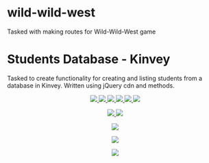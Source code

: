 # wild-wild-west
Tasked with making routes for Wild-Wild-West game

# Students Database - Kinvey
Tasked to create functionality for creating and listing students from a database in Kinvey. Written using jQuery cdn and methods.
<p align='center'>
    <a href='https://github.com/rdrachenberg/students/blob/master/app.js'>
        <img src='https://img.shields.io/badge/JavaScript-45.1%25-brightgreen?style=plastic&logo=javascript'>
    </a>
    <a href='https://github.com/rdrachenberg/students/blob/master/index.html'> 
        <img src='https://img.shields.io/badge/HTML-25.6%25-orange?style=plastic&logo=HTML5'>
    </a> 
    <a href='https://github.com/rdrachenberg/students/blob/master/styles.css'>
        <img src='https://img.shields.io/badge/CSS-29.3%25-purple?style=plascit&logo=CSS3&logoColor=blue'>
    </a>
    <a href='https://baas.kinvey.com/appdata/kid_SyIdiNmWP/students'>
        <img src='https://img.shields.io/badge/Database-Kinvey-red?style=plastic&logo=Firebase'>
    </a>
    <a href='https://github.com/rdrachenberg'>
        <img src='https://img.shields.io/badge/Made%20by-rDrachenberg-success?style=plastic&logo=visual-studio-code&logoColor=blue'>
    </a>
    <a href='mailto:RyanDrachenberg@gmail.com'>
        <img src='https://img.shields.io/badge/Ask%20me-anything-1abc9c.svg'>
    </a>
</p>
<p align='center'>
    <a href='https://rdrachenberg.github.io/students/'>
        <img src='https://forthebadge.com/images/badges/powered-by-electricity.svg'>
        <img src=https://forthebadge.com/images/badges/check-it-out.svg>
    </a>
</p>
<p align='center'>
    <a href='https://rdrachenberg.github.io/students/'>
        <img src='https://media.giphy.com/media/dtjfmbSUDWtYmDio12/giphy.gif'>
    </a>
</p>

<p align="center">
    <a href="https://rdrachenberg.github.io/students/">
        <img src="./img/mionionkind.gif">
    </a>
</p>
<p align="center">
    <a href="https://rdrachenberg.github.io/students/">
        <img src="./img/students.png">
    </a>
</p>